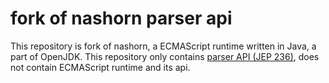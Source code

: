 # fork of nashorn parser api

This repository is fork of nashorn, a ECMAScript 
runtime written in Java, a part of OpenJDK.
This repository only contains [parser API (JEP 236)](https://openjdk.java.net/jeps/236),
does not contain ECMAScript runtime and its api.


